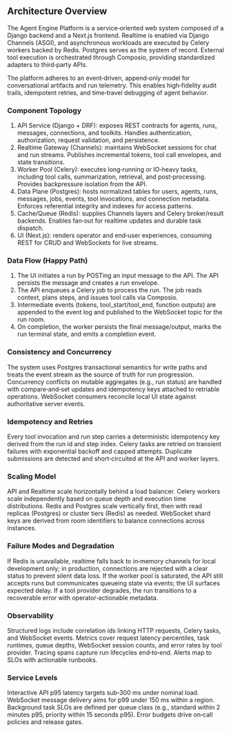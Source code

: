 ## Architecture Overview

The Agent Engine Platform is a service‑oriented web system composed of a Django backend and a Next.js frontend. Realtime is enabled via Django Channels (ASGI), and asynchronous workloads are executed by Celery workers backed by Redis. Postgres serves as the system of record. External tool execution is orchestrated through Composio, providing standardized adapters to third‑party APIs.

The platform adheres to an event‑driven, append‑only model for conversational artifacts and run telemetry. This enables high‑fidelity audit trails, idempotent retries, and time‑travel debugging of agent behavior.

### Component Topology

1. API Service (Django + DRF): exposes REST contracts for agents, runs, messages, connections, and toolkits. Handles authentication, authorization, request validation, and persistence.
2. Realtime Gateway (Channels): maintains WebSocket sessions for chat and run streams. Publishes incremental tokens, tool call envelopes, and state transitions.
3. Worker Pool (Celery): executes long‑running or IO‑heavy tasks, including tool calls, summarization, retrieval, and post‑processing. Provides backpressure isolation from the API.
4. Data Plane (Postgres): hosts normalized tables for users, agents, runs, messages, jobs, events, tool invocations, and connection metadata. Enforces referential integrity and indexes for access patterns.
5. Cache/Queue (Redis): supplies Channels layers and Celery broker/result backends. Enables fan‑out for realtime updates and durable task dispatch.
6. UI (Next.js): renders operator and end‑user experiences, consuming REST for CRUD and WebSockets for live streams.

### Data Flow (Happy Path)

1. The UI initiates a run by POSTing an input message to the API. The API persists the message and creates a run envelope.
2. The API enqueues a Celery job to process the run. The job reads context, plans steps, and issues tool calls via Composio.
3. Intermediate events (tokens, tool_start/tool_end, function outputs) are appended to the event log and published to the WebSocket topic for the run room.
4. On completion, the worker persists the final message/output, marks the run terminal state, and emits a completion event.

### Consistency and Concurrency

The system uses Postgres transactional semantics for write paths and treats the event stream as the source of truth for run progression. Concurrency conflicts on mutable aggregates (e.g., run status) are handled with compare‑and‑set updates and idempotency keys attached to retriable operations. WebSocket consumers reconcile local UI state against authoritative server events.

### Idempotency and Retries

Every tool invocation and run step carries a deterministic idempotency key derived from the run id and step index. Celery tasks are retried on transient failures with exponential backoff and capped attempts. Duplicate submissions are detected and short‑circuited at the API and worker layers.

### Scaling Model

API and Realtime scale horizontally behind a load balancer. Celery workers scale independently based on queue depth and execution time distributions. Redis and Postgres scale vertically first, then with read replicas (Postgres) or cluster tiers (Redis) as needed. WebSocket shard keys are derived from room identifiers to balance connections across instances.

### Failure Modes and Degradation

If Redis is unavailable, realtime falls back to in‑memory channels for local development only; in production, connections are rejected with a clear status to prevent silent data loss. If the worker pool is saturated, the API still accepts runs but communicates queueing state via events; the UI surfaces expected delay. If a tool provider degrades, the run transitions to a recoverable error with operator‑actionable metadata.

### Observability

Structured logs include correlation ids linking HTTP requests, Celery tasks, and WebSocket events. Metrics cover request latency percentiles, task runtimes, queue depths, WebSocket session counts, and error rates by tool provider. Tracing spans capture run lifecycles end‑to‑end. Alerts map to SLOs with actionable runbooks.

### Service Levels

Interactive API p95 latency targets sub‑300 ms under nominal load. WebSocket message delivery aims for p99 under 150 ms within a region. Background task SLOs are defined per queue class (e.g., standard within 2 minutes p95, priority within 15 seconds p95). Error budgets drive on‑call policies and release gates.



